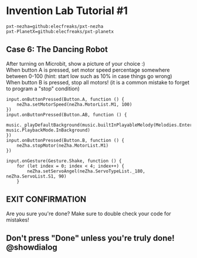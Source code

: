 # Invention Lab Tutorial #1

```package
pxt-nezha=github:elecfreaks/pxt-nezha
pxt-PlanetX=github:elecfreaks/pxt-planetx
```

## Case 6: The Dancing Robot
After turning on Microbit, show a picture of your choice :)<br>
When button A is pressed, set motor speed percentage somewhere between 0-100 (hint: start low such as 10% in case things go wrong) <br>
When button B is pressed, stop all motors! (it is a common mistake to forget to program a "stop" condition)<br>

```blocks
input.onButtonPressed(Button.A, function () {
    neZha.setMotorSpeed(neZha.MotorList.M1, 100)
})
input.onButtonPressed(Button.AB, function () {
    music._playDefaultBackground(music.builtInPlayableMelody(Melodies.Entertainer), music.PlaybackMode.InBackground)
})
input.onButtonPressed(Button.B, function () {
    neZha.stopMotor(neZha.MotorList.M1)
})
```


```ghost
input.onGesture(Gesture.Shake, function () {
    for (let index = 0; index < 4; index++) {
        neZha.setServoAngel(neZha.ServoTypeList._180, neZha.ServoList.S1, 90)
    }
```

## EXIT CONFIRMATION
Are you sure you're done? 
Make sure to double check your code for mistakes!

## Don't press "Done" unless you're truly done! @showdialog

